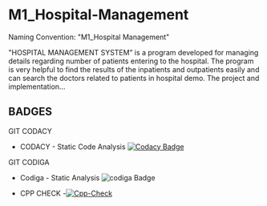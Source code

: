 # M1_Hospital-Management
Naming Convention: "M1_Hospital Management"

"HOSPITAL MANAGEMENT SYSTEM” is a program developed for managing details regarding number of patients entering to the hospital. The program is very helpful to find the results of the inpatients and outpatients easily and can search the doctors related to patients in hospital demo. The project and implementation…
## BADGES
GIT CODACY

*   CODACY - Static Code Analysis [![Codacy Badge](https://app.codacy.com/project/badge/Grade/fba8b11537d149e1a48e2155376f59c0)](https://www.codacy.com/gh/MDHIVAKAR/M1_Hospital-Management/dashboard?utm_source=github.com&amp;utm_medium=referral&amp;utm_content=MDHIVAKAR/M1_Hospital-Management&amp;utm_campaign=Badge_Grade) 
 
GIT CODIGA

*   Codiga - Static Analysis ![codiga Badge](https://api.codiga.io/project/32330/score/svg)

*   CPP CHECK -[![Cpp-Check](https://github.com/MDHIVAKAR/M1_Hospital-Management/actions/workflows/c-cpp.yml/badge.svg)](https://github.com/MDHIVAKAR/M1_Hospital-Management/actions/workflows/c-cpp.yml)
